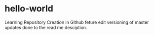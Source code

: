 # hello-world
Learning Repository Creation in Github
feture edit versioning of master
updates done to the read me desciption.
